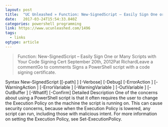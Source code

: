 ```yaml
---
layout: post 
title:  "UC Unleashed » Function: New-SignedScript – Easily Sign One or Many Scripts with Your Code Signing Cert" 
date:   2017-03-24T15:54:33.840Z 
categories: powershell programming
link: https://www.ucunleashed.com/1496 
tags:
  - links
ogtype: article 
---
```


> Function: New-SignedScript – Easily Sign One or Many Scripts with Your Code Signing Cert
September 20th, 2012Pat RichardLeave a commentGo to comments
Signs a PowerShell script with a code signing certificate.

Syntax
New-SignedScript [[-path] ] [-Verbose] [-Debug] [-ErrorAction ] [-WarningAction ] [-ErrorVariable ] [-WarningVariable ] [-OutVariable ] [-OutBuffer ] [-WhatIf] [-Confirm]
Detailed Description
One of the concerns about using a PowerShell script is that it often requires the user to change the Execution Policy on the machine the script is running on. This can cause security concerns, because when the Execution Policy is lowered, any script can run, including those with malicious intent. For more information on setting the Execution Policy, see Set-ExecutionPolicy.